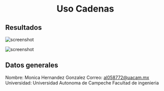<h1 align="center">Uso Cadenas</h1>

## Resultados
![screenshot](https://i.ibb.co/xCpc8rT/Captura-de-pantalla-1.png)


![screenshot](https://i.ibb.co/hKJytkj/Captura-de-pantalla-2.png)

## Datos generales

Nombre: Monica Hernandez Gonzalez
Correo: al058772@uacam.mx
Universidad: Universidad Autonoma de Campeche Facultad de ingenieria